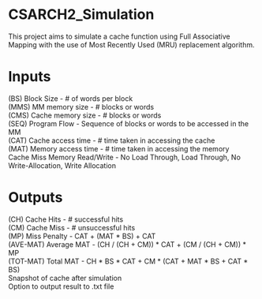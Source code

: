 # CSARCH2_Simulation

This project aims to simulate a cache function using Full Associative Mapping 
with the use of Most Recently Used (MRU) replacement algorithm.

# Inputs
(BS) Block Size           - # of words per block  
(MMS) MM memory size      - # blocks or words  
(CMS) Cache memory size   - # blocks or words  
(SEQ) Program Flow        - Sequence of blocks or words to be accessed in the MM  
(CAT) Cache access time   - # time taken in accessing the cache  
(MAT) Memory access time  - # time taken in accessing the memory  
Cache Miss Memory Read/Write - No Load Through, Load Through, No Write-Allocation, Write Allocation  

# Outputs
(CH) Cache Hits        - # successful hits  
(CM) Cache Miss        - # unsuccessful hits  
(MP) Miss Penalty      - CAT + (MAT * BS) + CAT  
(AVE-MAT) Average MAT  - (CH / (CH + CM)) * CAT + (CM / (CH + CM)) * MP  
(TOT-MAT) Total MAT    - CH * BS * CAT + CM * (CAT + MAT * BS  + CAT * BS)  
Snapshot of cache after simulation  
Option to output result to .txt file  
